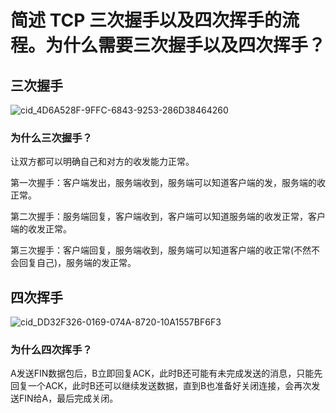 # 简述 TCP 三次握手以及四次挥手的流程。为什么需要三次握手以及四次挥手？

## 三次握手

![cid_4D6A528F-9FFC-6843-9253-286D38464260](http://image.skyjerry.com/uPic/cid_4D6A528F-9FFC-6843-9253-286D38464260.png)

### 为什么三次握手？

让双方都可以明确自己和对方的收发能力正常。

第一次握手：客户端发出，服务端收到，服务端可以知道客户端的发，服务端的收正常。

第二次握手：服务端回复，客户端收到，客户端可以知道服务端的收发正常，客户端的收发正常。

第三次握手：客户端回复，服务端收到，服务端可以知道客户端的收正常(不然不会回复自己)，服务端的发正常。

## 四次挥手

![cid_DD32F326-0169-074A-8720-10A1557BF6F3](http://image.skyjerry.com/uPic/cid_DD32F326-0169-074A-8720-10A1557BF6F3.png)



### 为什么四次挥手？

A发送FIN数据包后，B立即回复ACK，此时B还可能有未完成发送的消息，只能先回复一个ACK，此时B还可以继续发送数据，直到B也准备好关闭连接，会再次发送FIN给A，最后完成关闭。